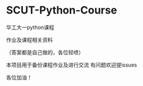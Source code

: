 # SCUT-Python-Course
华工大一python课程

作业及课程相关资料

（答案都是自己做的，各位轻喷）

本项目用于备份课程作业及进行交流
有问题欢迎提issues

各位加油！
